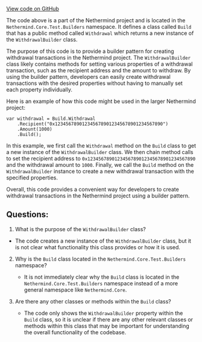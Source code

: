 [View code on GitHub](https://github.com/NethermindEth/nethermind/src/Nethermind/Nethermind.Core.Test/Builders/Build.Withdrawal.cs)

The code above is a part of the Nethermind project and is located in the `Nethermind.Core.Test.Builders` namespace. It defines a class called `Build` that has a public method called `Withdrawal` which returns a new instance of the `WithdrawalBuilder` class. 

The purpose of this code is to provide a builder pattern for creating withdrawal transactions in the Nethermind project. The `WithdrawalBuilder` class likely contains methods for setting various properties of a withdrawal transaction, such as the recipient address and the amount to withdraw. By using the builder pattern, developers can easily create withdrawal transactions with the desired properties without having to manually set each property individually. 

Here is an example of how this code might be used in the larger Nethermind project:

```
var withdrawal = Build.Withdrawal
    .Recipient("0x1234567890123456789012345678901234567890")
    .Amount(1000)
    .Build();
```

In this example, we first call the `Withdrawal` method on the `Build` class to get a new instance of the `WithdrawalBuilder` class. We then chain method calls to set the recipient address to `0x1234567890123456789012345678901234567890` and the withdrawal amount to `1000`. Finally, we call the `Build` method on the `WithdrawalBuilder` instance to create a new withdrawal transaction with the specified properties. 

Overall, this code provides a convenient way for developers to create withdrawal transactions in the Nethermind project using a builder pattern.
## Questions: 
 1. What is the purpose of the `WithdrawalBuilder` class?
   - The code creates a new instance of the `WithdrawalBuilder` class, but it is not clear what functionality this class provides or how it is used.

2. Why is the `Build` class located in the `Nethermind.Core.Test.Builders` namespace?
   - It is not immediately clear why the `Build` class is located in the `Nethermind.Core.Test.Builders` namespace instead of a more general namespace like `Nethermind.Core`.

3. Are there any other classes or methods within the `Build` class?
   - The code only shows the `WithdrawalBuilder` property within the `Build` class, so it is unclear if there are any other relevant classes or methods within this class that may be important for understanding the overall functionality of the codebase.
